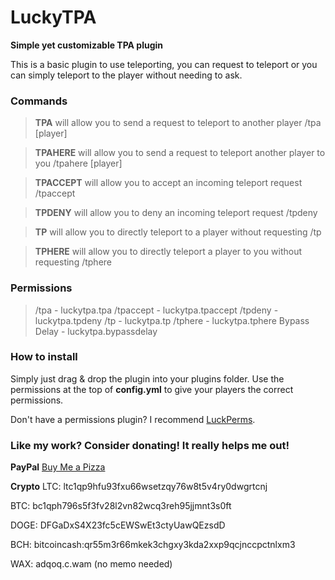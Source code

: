 # LuckyTPA
**Simple yet customizable TPA plugin**

This is a basic plugin to use teleporting, you can request to teleport or you can simply teleport to the player without needing to ask.

### Commands
> **TPA** will allow you to send a request to teleport to another player 
>/tpa [player]

> **TPAHERE** will allow you to send a request to teleport another player to you
>/tpahere [player]

> **TPACCEPT** will allow you to accept an incoming teleport request
>/tpaccept

>**TPDENY** will allow you to deny an incoming teleport request
>/tpdeny

> **TP** will allow you to directly teleport to a player without requesting
>/tp

> **TPHERE** will allow you to directly teleport a player to you without requesting
>/tphere

### Permissions

> /tpa - luckytpa.tpa
>/tpaccept - luckytpa.tpaccept
>/tpdeny - luckytpa.tpdeny
>/tp - luckytpa.tp
>/tphere - luckytpa.tphere
>Bypass Delay - luckytpa.bypassdelay

### How to install
Simply just drag & drop the plugin into your plugins folder. Use the permissions at the top of **config.yml** to give your players the correct permissions.

Don't have a permissions plugin? I recommend [LuckPerms](https://luckperms.net).

### Like my work? Consider donating! It really helps me out!

**PayPal**
[Buy Me a Pizza](https://bmc.link/tailer)

**Crypto**
LTC: ltc1qp9hfu93fxu66wsetzqy76w8t5v4ry0dwgrtcnj

BTC: bc1qph796s5f3fv28l2vn82wcq3reh95jjmnt3s0ft

DOGE: DFGaDxS4X23fc5cEWSwEt3ctyUawQEzsdD

BCH: bitcoincash:qr55m3r66mkek3chgxy3kda2xxp9qcjnccpctnlxm3

WAX: adqoq.c.wam (no memo needed)
